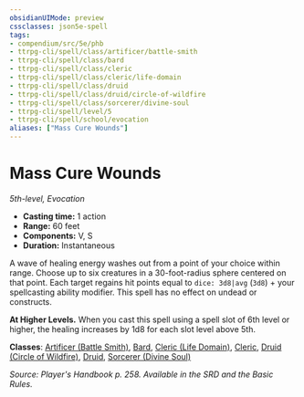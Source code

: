 ```yaml
---
obsidianUIMode: preview
cssclasses: json5e-spell
tags:
- compendium/src/5e/phb
- ttrpg-cli/spell/class/artificer/battle-smith
- ttrpg-cli/spell/class/bard
- ttrpg-cli/spell/class/cleric
- ttrpg-cli/spell/class/cleric/life-domain
- ttrpg-cli/spell/class/druid
- ttrpg-cli/spell/class/druid/circle-of-wildfire
- ttrpg-cli/spell/class/sorcerer/divine-soul
- ttrpg-cli/spell/level/5
- ttrpg-cli/spell/school/evocation
aliases: ["Mass Cure Wounds"]
---
```

# Mass Cure Wounds
*5th-level, Evocation*  

- **Casting time:** 1 action
- **Range:** 60 feet
- **Components:** V, S
- **Duration:** Instantaneous

A wave of healing energy washes out from a point of your choice within range. Choose up to six creatures in a 30-foot-radius sphere centered on that point. Each target regains hit points equal to `dice: 3d8|avg` (`3d8`) + your spellcasting ability modifier. This spell has no effect on undead or constructs.

**At Higher Levels.** When you cast this spell using a spell slot of 6th level or higher, the healing increases by 1d8 for each slot level above 5th.

**Classes**: [Artificer (Battle Smith)](compendium/classes/artificer-battle-smith-tce.md), [Bard](compendium/classes/bard.md), [Cleric (Life Domain)](compendium/classes/cleric-life-domain.md), [Cleric](compendium/classes/cleric.md), [Druid (Circle of Wildfire)](compendium/classes/druid-circle-of-wildfire-tce.md), [Druid](compendium/classes/druid.md), [Sorcerer (Divine Soul)](compendium/classes/sorcerer-divine-soul-xge.md)

*Source: Player's Handbook p. 258. Available in the SRD and the Basic Rules.*
